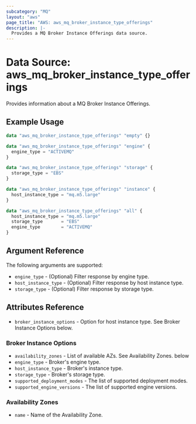 ```yaml
---
subcategory: "MQ"
layout: "aws"
page_title: "AWS: aws_mq_broker_instance_type_offerings"
description: |-
  Provides a MQ Broker Instance Offerings data source.
---
```


# Data Source: aws_mq_broker_instance_type_offerings

Provides information about a MQ Broker Instance Offerings.

## Example Usage

```terraform
data "aws_mq_broker_instance_type_offerings" "empty" {}

data "aws_mq_broker_instance_type_offerings" "engine" {
  engine_type = "ACTIVEMQ"
}

data "aws_mq_broker_instance_type_offerings" "storage" {
  storage_type = "EBS"
}

data "aws_mq_broker_instance_type_offerings" "instance" {
  host_instance_type = "mq.m5.large"
}

data "aws_mq_broker_instance_type_offerings" "all" {
  host_instance_type = "mq.m5.large"
  storage_type       = "EBS"
  engine_type        = "ACTIVEMQ"
}
```

## Argument Reference

The following arguments are supported:

* `engine_type` - (Optional) Filter response by engine type.
* `host_instance_type` - (Optional) Filter response by host instance type.
* `storage_type` - (Optional) Filter response by storage type.

## Attributes Reference

* `broker_instance_options` -  Option for host instance type. See Broker Instance Options below.

### Broker Instance Options

* `availability_zones` - List of available AZs. See Availability Zones. below
* `engine_type` - Broker's engine type.
* `host_instance_type` - Broker's instance type.
* `storage_type` - Broker's storage type.
* `supported_deployment_modes` - The list of supported deployment modes.
* `supported_engine_versions` - The list of supported engine versions.

### Availability Zones

* `name` - Name of the Availability Zone.
